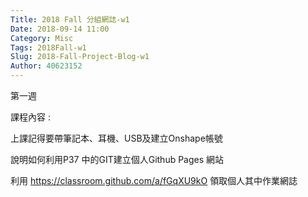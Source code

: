 ```yaml
---
Title: 2018 Fall 分組網誌-w1
Date: 2018-09-14 11:00
Category: Misc
Tags: 2018Fall-w1
Slug: 2018-Fall-Project-Blog-w1
Author: 40623152
---
```


第一週

<!-- PELICAN_END_SUMMARY -->

課程內容 : 

上課記得要帶筆記本、耳機、USB及建立Onshape帳號

說明如何利用P37 中的GIT建立個人Github Pages 網站

利用 https://classroom.github.com/a/fGqXU9kO 領取個人其中作業網誌

